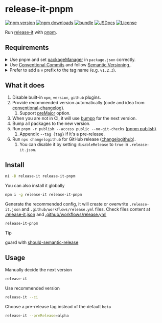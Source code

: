 # release-it-pnpm

[![npm version][npm-version-src]][npm-version-href]
[![npm downloads][npm-downloads-src]][npm-downloads-href]
[![bundle][bundle-src]][bundle-href]
[![JSDocs][jsdocs-src]][jsdocs-href]
[![License][license-src]][license-href]

Run [release-it](https://github.com/release-it/release-it) with [pnpm](https://pnpm.io).

## Requirements

<details><summary>Use pnpm and set <a href="https://nodejs.org/api/packages.html#packagemanager"> packageManager</a> in <code>package.json</code> correctly.</summary>So that GitHub Action can set up pnpm correctly. You can manually select the pnpm version in the GitHub Action workflow file.</details>

<details><summary>Use <a href="https://www.conventionalcommits.org"> Conventional Commits</a> and follow <a href="https://semver.org"> Semantic Versioning </a>.</summary>So that it can provide recommended version in CI. It's OK to not follow this rule if you manually decide the next version and disable GitHub release.</details>

<details><summary>Prefer to add a <code>v</code> prefix to the tag name (e.g. <code>v1.2.3</code>).</summary>So that it can handle pre-release GitHub release changelog correctly. It's OK to not follow this rule if you do not care about pre-release GitHub release changelog.</details>

## What it does

1. Disable built-in `npm`, `version`, `github` plugins.
1. Provide recommended version automatically (code and idea from [conventional-changelog](https://github.com/release-it/conventional-changelog)).
   1. Support [preMajor](https://github.com/conventional-changelog/conventional-changelog-config-spec/blob/master/versions/2.2.0/README.md#premajor-boolean) option.
1. When you are not in CI, it will use [bumpp](https://github.com/antfu/bumpp) for the next version.
1. Bump all packages to the new version.
1. Run `pnpm -r publish --access public --no-git-checks` ([pnpm publish](https://pnpm.io/cli/publish)).
   1. Appendix `--tag {tag}` if it's a pre-release.
1. Run `npx changelogithub` for GitHub release ([changelogithub](https://github.com/antfu/changelogithub)).
   1. You can disable it by setting `disableRelease` to `true` in `.release-it.json`.

## Install

```sh
ni -D release-it release-it-pnpm
```

You can also install it globally

```sh
npm i -g release-it release-it-pnpm
```

Generate the recommended config, it will create or overwrite `.release-it.json` and `.github/workflows/release.yml` files.
Check files content at [.release-it.json](./src/bin/release-it.txt) and [.github/workflows/release.yml](./src/bin/release.txt)

```sh
release-it-pnpm
```

> [!TIP]
> guard with [should-semantic-release](https://github.com/JoshuaKGoldberg/should-semantic-release)

## Usage

Manually decide the next version

```sh
release-it
```

Use recommended version

```sh
release-it --ci
```

Choose a pre-release tag instead of the default `beta`

```sh
release-it --preRelease=alpha
```

<!-- Badges -->

[npm-version-src]: https://img.shields.io/npm/v/release-it-pnpm?style=flat&colorA=080f12&colorB=1fa669
[npm-version-href]: https://npmjs.com/package/release-it-pnpm
[npm-downloads-src]: https://img.shields.io/npm/dm/release-it-pnpm?style=flat&colorA=080f12&colorB=1fa669
[npm-downloads-href]: https://npmjs.com/package/release-it-pnpm
[bundle-src]: https://img.shields.io/bundlephobia/minzip/release-it-pnpm?style=flat&colorA=080f12&colorB=1fa669&label=minzip
[bundle-href]: https://bundlephobia.com/result?p=release-it-pnpm
[license-src]: https://img.shields.io/github/license/hyoban/release-it-pnpm.svg?style=flat&colorA=080f12&colorB=1fa669
[license-href]: https://github.com/hyoban/release-it-pnpm/blob/main/LICENSE
[jsdocs-src]: https://img.shields.io/badge/jsdocs-reference-080f12?style=flat&colorA=080f12&colorB=1fa669
[jsdocs-href]: https://www.jsdocs.io/package/release-it-pnpm
